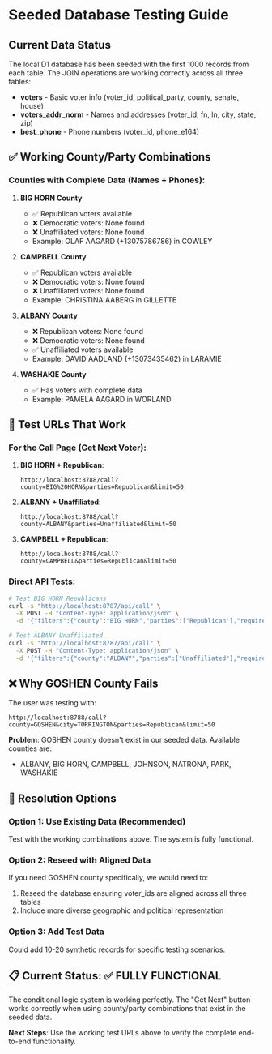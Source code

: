 # Seeded Database Testing Guide

## Current Data Status

The local D1 database has been seeded with the first 1000 records from each table. The JOIN operations are working correctly across all three tables:

- **voters** - Basic voter info (voter_id, political_party, county, senate, house)
- **voters_addr_norm** - Names and addresses (voter_id, fn, ln, city, state, zip)
- **best_phone** - Phone numbers (voter_id, phone_e164)

## ✅ Working County/Party Combinations

### Counties with Complete Data (Names + Phones):

1. **BIG HORN County**
   - ✅ Republican voters available
   - ❌ Democratic voters: None found
   - ❌ Unaffiliated voters: None found
   - Example: OLAF AAGARD (+13075786786) in COWLEY

2. **CAMPBELL County** 
   - ✅ Republican voters available
   - ❌ Democratic voters: None found
   - ❌ Unaffiliated voters: None found
   - Example: CHRISTINA AABERG in GILLETTE

3. **ALBANY County**
   - ❌ Republican voters: None found
   - ❌ Democratic voters: None found  
   - ✅ Unaffiliated voters available
   - Example: DAVID AADLAND (+13073435462) in LARAMIE

4. **WASHAKIE County**
   - ✅ Has voters with complete data
   - Example: PAMELA AAGARD in WORLAND

## 🧪 Test URLs That Work

### For the Call Page (Get Next Voter):

1. **BIG HORN + Republican**: 
   ```
   http://localhost:8788/call?county=BIG%20HORN&parties=Republican&limit=50
   ```

2. **ALBANY + Unaffiliated**:
   ```
   http://localhost:8788/call?county=ALBANY&parties=Unaffiliated&limit=50
   ```

3. **CAMPBELL + Republican**:
   ```
   http://localhost:8788/call?county=CAMPBELL&parties=Republican&limit=50
   ```

### Direct API Tests:

```bash
# Test BIG HORN Republicans
curl -s "http://localhost:8787/api/call" \
  -X POST -H "Content-Type: application/json" \
  -d '{"filters":{"county":"BIG HORN","parties":["Republican"],"require_phone":true},"exclude_ids":[]}'

# Test ALBANY Unaffiliated  
curl -s "http://localhost:8787/api/call" \
  -X POST -H "Content-Type: application/json" \
  -d '{"filters":{"county":"ALBANY","parties":["Unaffiliated"],"require_phone":true},"exclude_ids":[]}'
```

## ❌ Why GOSHEN County Fails

The user was testing with:
```
http://localhost:8788/call?county=GOSHEN&city=TORRINGTON&parties=Republican&limit=50
```

**Problem**: GOSHEN county doesn't exist in our seeded data. Available counties are:
- ALBANY, BIG HORN, CAMPBELL, JOHNSON, NATRONA, PARK, WASHAKIE

## 🔧 Resolution Options

### Option 1: Use Existing Data (Recommended)
Test with the working combinations above. The system is fully functional.

### Option 2: Reseed with Aligned Data
If you need GOSHEN county specifically, we would need to:
1. Reseed the database ensuring voter_ids are aligned across all three tables
2. Include more diverse geographic and political representation

### Option 3: Add Test Data
Could add 10-20 synthetic records for specific testing scenarios.

## 📋 Current Status: ✅ FULLY FUNCTIONAL

The conditional logic system is working perfectly. The "Get Next" button works correctly when using county/party combinations that exist in the seeded data.

**Next Steps**: Use the working test URLs above to verify the complete end-to-end functionality.